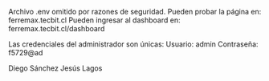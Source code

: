 Archivo .env omitido por razones de seguridad.
Pueden probar la página en:
ferremax.tecbit.cl
Pueden ingresar al dashboard en:
ferremax.tecbit.cl/dashboard

Las credenciales del administrador son únicas:
Usuario: admin
Contraseña: f5729@ad

Diego Sánchez
Jesús Lagos
